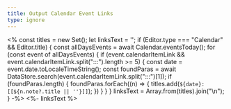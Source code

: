 ```yaml
---
title: Output Calendar Event Links
type: ignore
---
```

 <% const titles = new Set(); let linksText = ''; if (Editor.type === "Calendar" && Editor.title) { const allDaysEvents = await Calendar.eventsToday(); for (const event of allDaysEvents) { if (event.calendarItemLink && event.calendarItemLink.split(":::").length >= 5) { const date = event.date.toLocaleTimeString(); const foundParas = await DataStore.search(event.calendarItemLink.split(":::")[1]); if (foundParas.length) { foundParas.forEach((n) => { titles.add(`${date}: [[${n.note?.title || ''}]]`); }) } } } linksText = Array.from(titles).join("\n"); } -%> 
 <%- linksText %>